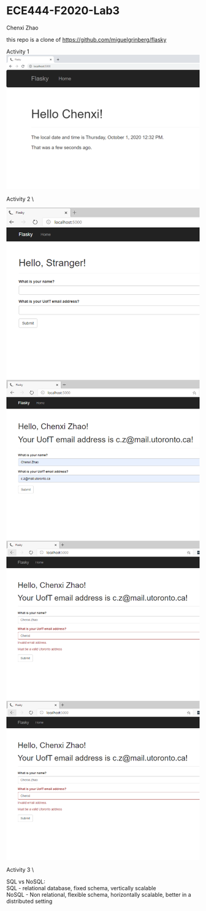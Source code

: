 # ECE444-F2020-Lab3

Chenxi Zhao

this repo is a clone of
https://github.com/miguelgrinberg/flasky


Activity 1 \
![1](./resources/Activity1.PNG)

Activity 2 \

![21](./resources/Activity2.1.PNG)
![22](./resources/Activity2.2.PNG)
![23](./resources/Activity2.3.PNG)
![24](./resources/Activity2.3.PNG)

Activity 3 \

SQL vs NoSQL: \
SQL - relational database, fixed schema, vertically scalable \
NoSQL - Non relational, flexible schema, horizontally scalable, better in a distributed setting 
